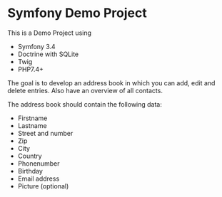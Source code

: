Symfony Demo Project
========================

This is a Demo Project using
 * Symfony 3.4 
 * Doctrine with SQLite
 * Twig
 * PHP7.4+
 
The goal is to develop an address book in which you can add, edit and delete entries. Also have an overview of all contacts.

The address book should contain the following data:
 - Firstname
 - Lastname
 - Street and number
 - Zip
 - City
 - Country
 - Phonenumber
 - Birthday
 - Email address
 - Picture (optional)
